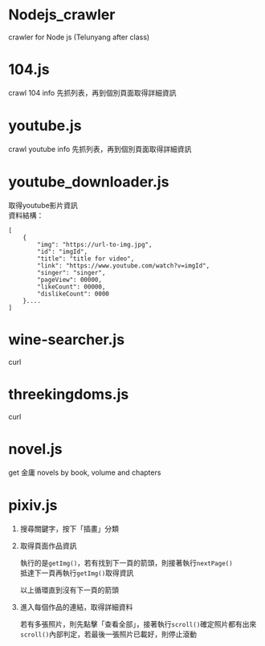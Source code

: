 # Nodejs_crawler
crawler for Node js (Telunyang after class)

# 104.js
crawl 104 info
先抓列表，再到個別頁面取得詳細資訊

# youtube.js
crawl youtube info
先抓列表，再到個別頁面取得詳細資訊

# youtube_downloader.js
取得youtube影片資訊<br />
資料結構：
```
[
    {
        "img": "https://url-to-img.jpg",
        "id": "imgId",
        "title": "title for video",
        "link": "https://www.youtube.com/watch?v=imgId",
        "singer": "singer",
        "pageView": 00000,
        "likeCount": 00000,
        "dislikeCount": 0000
    }....
]
```

# wine-searcher.js
curl

# threekingdoms.js
curl

# novel.js 
get 金庸 novels by book, volume and chapters

# pixiv.js
1. 搜尋關鍵字，按下「插畫」分類
2. 取得頁面作品資訊

   執行的是`getImg()`，若有找到下一頁的箭頭，則接著執行`nextPage()`  
   抵達下一頁再執行`getImg()`取得資訊

   以上循環直到沒有下一頁的箭頭
3. 進入每個作品的連結，取得詳細資料 

   若有多張照片，則先點擊「查看全部」，接著執行`scroll()`確定照片都有出來  
   `scroll()`內部判定，若最後一張照片已載好，則停止滾動

